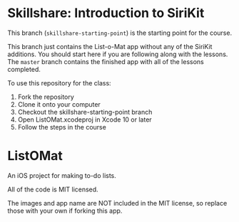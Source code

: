 # Skillshare: Introduction to SiriKit 

This branch (`skillshare-starting-point`) is the starting point for the course.

This branch just contains the List-o-Mat app without any of the SiriKit additions. You should start here if you are following along with the lessons.  The `master` branch
contains the finished app with all of the lessons completed.

To use this repository for the class:

1. Fork the repository
2. Clone it onto your computer
3. Checkout the skillshare-starting-point branch
4. Open ListOMat.xcodeproj in Xcode 10 or later
5. Follow the steps in the course

# ListOMat

An iOS project for making to-do lists.

All of the code is MIT licensed.

The images and app name are NOT included in the MIT license, so replace those with your own if forking this app.
